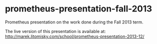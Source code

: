 prometheus-presentation-fall-2013
=================================

Prometheus presentation on the work done during the Fall 2013 term.

The live version of this presentation is available at: 
http://marek.litomisky.com/school/prometheus-presentation-2013-12/
